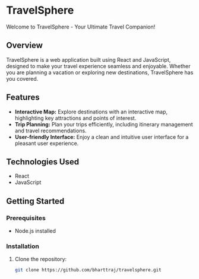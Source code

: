 # TravelSphere

Welcome to TravelSphere - Your Ultimate Travel Companion!

## Overview

TravelSphere is a web application built using React and JavaScript, designed to make your travel experience seamless and enjoyable. Whether you are planning a vacation or exploring new destinations, TravelSphere has you covered.

## Features

- **Interactive Map:** Explore destinations with an interactive map, highlighting key attractions and points of interest.
- **Trip Planning:** Plan your trips efficiently, including itinerary management and travel recommendations.
- **User-friendly Interface:** Enjoy a clean and intuitive user interface for a pleasant user experience.

## Technologies Used

- React
- JavaScript
  

## Getting Started

### Prerequisites

- Node.js installed


### Installation

1. Clone the repository:

   ```bash
   git clone https://github.com/bharttraj/travelsphere.git
